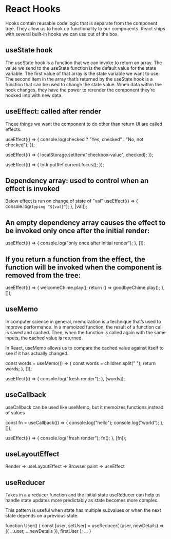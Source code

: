 # React Hooks
Hooks contain reusable code logic that is separate from the component tree. They allow us to hook up functionality to our components. React ships with several built-in hooks we can use out of the box.

## useState hook
The useState hook is a function that we can invoke to return an array.
The value we send to the useState function is the default value for the state variable.
The first value of that array is the state variable we want to use.
The second item in the array that’s returned by the useState hook is a function that can be used to change the state value.
When data within the hook changes, they have the power to rerender the component they’re hooked into with new data.


## useEffect: called after render
Those things we want the component to do other than return UI are called effects.

useEffect(() => {
  console.log(checked ? "Yes, checked" : "No, not checked");
});

useEffect(() => {
  localStorage.setItem("checkbox-value", checked);
});

useEffect(() => {
  txtInputRef.current.focus();
});

## Dependency array: used to control when an effect is invoked

Below effect is run on change of state of "val"
useEffect(() => {
  console.log(`typing "${val}"`);
}, [val]);


## An empty dependency array causes the effect to be invoked only once after the initial render:
useEffect(() => {
  console.log("only once after initial render");
}, []);


## If you return a function from the effect, the function will be invoked when the component is removed from the tree:

useEffect(() => {
  welcomeChime.play();
  return () => goodbyeChime.play();
}, []);


## useMemo
In computer science in general, memoization is a technique that’s used to improve performance. In a memoized function, the result of a function call is saved and cached. Then, when the function is called again with the same inputs, the cached value is returned.

In React, useMemo allows us to compare the cached value against itself to see if it has actually changed.

const words = useMemo(() => {
  const words = children.split(" ");
  return words;
}, []);

useEffect(() => {
  console.log("fresh render");
}, [words]);


## useCallback
useCallback can be used like useMemo, but it memoizes functions instead of values

const fn = useCallback(() => {
  console.log("hello");
  console.log("world");
}, []);

useEffect(() => {
  console.log("fresh render");
  fn();
}, [fn]);

## useLayoutEffect
Render => useLayoutEffect => Browser paint => useEffect


## useReducer
Takes in a a reducer function and the initial state
useReducer can help us handle state updates more predictably as state becomes more complex.

This pattern is useful when state has multiple subvalues or when the next state depends on a previous state.

function User() {
  const [user, setUser] = useReducer(
    (user, newDetails) => ({ ...user, ...newDetails }),
    firstUser
  );
  ...
}


